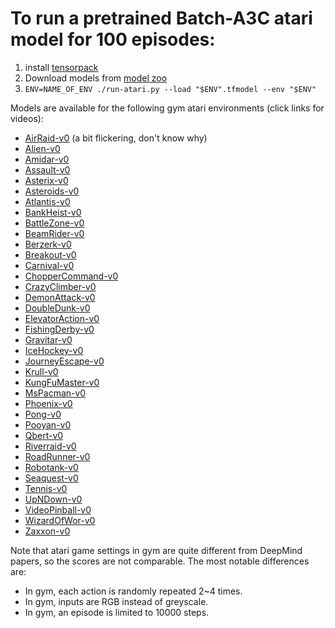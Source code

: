 
# To run a pretrained Batch-A3C atari model for 100 episodes:

1. install [tensorpack](https://github.com/ppwwyyxx/tensorpack)
2. Download models from [model zoo](https://drive.google.com/open?id=0B9IPQTvr2BBkS0VhX0xmS1c5aFk)
3. `ENV=NAME_OF_ENV ./run-atari.py --load "$ENV".tfmodel --env "$ENV"`

Models are available for the following gym atari environments (click links for videos):

+ [AirRaid-v0](https://gym.openai.com/evaluations/eval_zIeNk5MxSGOmvGEUxrZDUw) (a bit flickering, don't know why)
+ [Alien-v0](https://gym.openai.com/evaluations/eval_8NR1IvjTQkSIT6En4xSMA)
+ [Amidar-v0](https://gym.openai.com/evaluations/eval_HwEazbHtTYGpCialv9uPhA)
+ [Assault-v0](https://gym.openai.com/evaluations/eval_tCiHwy5QrSdFVucSbBV6Q)
+ [Asterix-v0](https://gym.openai.com/evaluations/eval_mees2c58QfKm5GspCjRfCA)
+ [Asteroids-v0](https://gym.openai.com/evaluations/eval_8eHKsRL4RzuZEq9AOLZA)
+ [Atlantis-v0](https://gym.openai.com/evaluations/eval_Z1B3d7A1QCaQk1HpO1Rg)
+ [BankHeist-v0](https://gym.openai.com/evaluations/eval_hifoaxFTIuLlPd38BjnOw)
+ [BattleZone-v0](https://gym.openai.com/evaluations/eval_SoLit2bR1qmFoC0AsJF6Q)
+ [BeamRider-v0](https://gym.openai.com/evaluations/eval_KuOYumrjQjixwL0spG0iCA)
+ [Berzerk-v0](https://gym.openai.com/evaluations/eval_Yri0XQbwRy62NzWILdn5IA)
+ [Breakout-v0](https://gym.openai.com/evaluations/eval_L55gczPrQJamMGihq9tzA)
+ [Carnival-v0](https://gym.openai.com/evaluations/eval_xJSOlo2lSWaH1wHEOX5vw)
+ [ChopperCommand-v0](https://gym.openai.com/evaluations/eval_tYVKyh7wQieRIKgEvVaCuw)
+ [CrazyClimber-v0](https://gym.openai.com/evaluations/eval_bKeBg0QwSgOm6A0I0wDhSw)
+ [DemonAttack-v0](https://gym.openai.com/evaluations/eval_tt21vVaRCKYzWFcg1Kw)
+ [DoubleDunk-v0](https://gym.openai.com/evaluations/eval_FI1GpF4TlCuf29KccTpQ)
+ [ElevatorAction-v0](https://gym.openai.com/evaluations/eval_SqeAouMvR0icRivx2xprZg)
+ [FishingDerby-v0](https://gym.openai.com/evaluations/eval_pPLCnFXsTVaayrIboDOs0g)
+ [Gravitar-v0](https://gym.openai.com/evaluations/eval_QudrLdVmTpK9HF5juaZr0w)
+ [IceHockey-v0](https://gym.openai.com/evaluations/eval_8oWCTwwGS7OUTTGRwBPQkQ)
+ [JourneyEscape-v0](https://gym.openai.com/evaluations/eval_S9nQuXLRSu7S5x21Ay6AA)
+ [Krull-v0](https://gym.openai.com/evaluations/eval_dfOS2WzhTh6sn1FuPS9HA)
+ [KungFuMaster-v0](https://gym.openai.com/evaluations/eval_vNWDShYTRC0MhfIybeUYg)
+ [MsPacman-v0](https://gym.openai.com/evaluations/eval_kpL9bSsS4GXsYb9HuEfew)
+ [Phoenix-v0](https://gym.openai.com/evaluations/eval_uzUruiB3RRKUMvJIxvEzYA)
+ [Pong-v0](https://gym.openai.com/evaluations/eval_8L7SV59nSW6GGbbP3N4G6w)
+ [Pooyan-v0](https://gym.openai.com/evaluations/eval_UXFVI34MSAuNTtjZcK8N0A)
+ [Qbert-v0](https://gym.openai.com/evaluations/eval_wekCJkrWQm9NrOUzltXg)
+ [Riverraid-v0](https://gym.openai.com/evaluations/eval_OU4x3DkTfm4uaXy6CIaXg)
+ [RoadRunner-v0](https://gym.openai.com/evaluations/eval_wINKQTwxT9ipydHOXBhg)
+ [Robotank-v0](https://gym.openai.com/evaluations/eval_Gr5c0ld3QACLDPQrGdzbiw)
+ [Seaquest-v0](https://gym.openai.com/evaluations/eval_N2624y3NSJWrOgoMSpOi4w)
+ [Tennis-v0](https://gym.openai.com/evaluations/eval_gDjJD0MMS1yLm1T0hdqI4g)
+ [UpNDown-v0](https://gym.openai.com/evaluations/eval_KmkvMJkxQFSED20wFUMdIA)
+ [VideoPinball-v0](https://gym.openai.com/evaluations/eval_PWwzNhVFR2CxjYvEsPfT1g)
+ [WizardOfWor-v0](https://gym.openai.com/evaluations/eval_1oGQhphpQhmzEMIYRrrp0A)
+ [Zaxxon-v0](https://gym.openai.com/evaluations/eval_TIQ102EwTrHrOyve2RGfg)

Note that atari game settings in gym are quite different from DeepMind papers, so the scores are not comparable. The most notable differences are:
+ In gym, each action is randomly repeated 2~4 times.
+ In gym, inputs are RGB instead of greyscale.
+ In gym, an episode is limited to 10000 steps.
